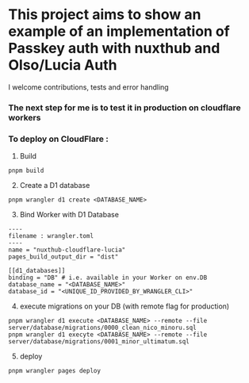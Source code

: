 # This project aims to show an example of an implementation of Passkey auth with nuxthub and Olso/Lucia Auth

I welcome contributions, tests and error handling

### The next step for me is to test it in production on cloudflare workers

### To deploy on CloudFlare :

1. Build

```
pnpm build
```

2. Create a D1 database

```
pnpm wrangler d1 create <DATABASE_NAME>
```

3. Bind Worker with D1 Database

```
----
filename : wrangler.toml
----
name = "nuxthub-cloudflare-lucia"
pages_build_output_dir = "dist"

[[d1_databases]]
binding = "DB" # i.e. available in your Worker on env.DB
database_name = "<DATABASE_NAME>"
database_id = "<UNIQUE_ID_PROVIDED_BY_WRANGLER_CLI>"
```

4. execute migrations on your DB (with remote flag for production)

```
pnpm wrangler d1 execute <DATABASE_NAME> --remote --file server/database/migrations/0000_clean_nico_minoru.sql
pnpm wrangler d1 execyte <DATABASE_NAME> --remote --file server/database/migrations/0001_minor_ultimatum.sql
```

5. deploy

```
pnpm wrangler pages deploy
```
